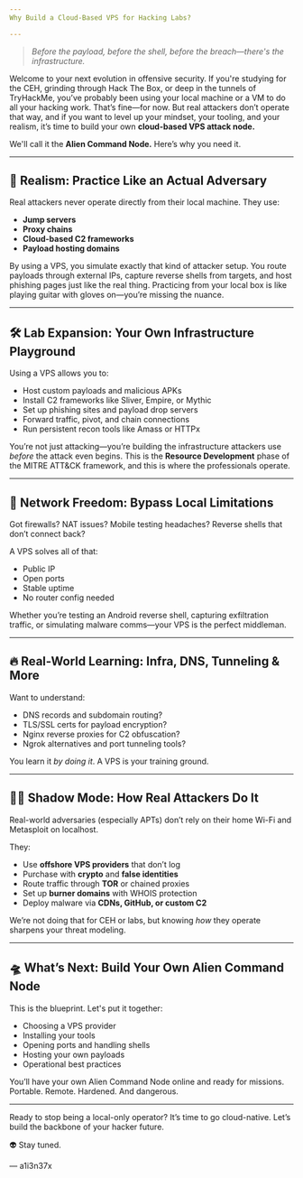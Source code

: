```yaml
---
Why Build a Cloud-Based VPS for Hacking Labs?

---
```


> *Before the payload, before the shell, before the breach—there's the infrastructure.*

Welcome to your next evolution in offensive security. If you're studying for the CEH, grinding through Hack The Box, or deep in the tunnels of TryHackMe, you’ve probably been using your local machine or a VM to do all your hacking work. That’s fine—for now. But real attackers don’t operate that way, and if you want to level up your mindset, your tooling, and your realism, it’s time to build your own **cloud-based VPS attack node.**

We'll call it the **Alien Command Node.** Here’s why you need it.

---

## 🧠 Realism: Practice Like an Actual Adversary

Real attackers never operate directly from their local machine. They use:
- **Jump servers**
- **Proxy chains**
- **Cloud-based C2 frameworks**
- **Payload hosting domains**

By using a VPS, you simulate exactly that kind of attacker setup. You route payloads through external IPs, capture reverse shells from targets, and host phishing pages just like the real thing. Practicing from your local box is like playing guitar with gloves on—you’re missing the nuance.

---

## 🛠 Lab Expansion: Your Own Infrastructure Playground

Using a VPS allows you to:
- Host custom payloads and malicious APKs
- Install C2 frameworks like Sliver, Empire, or Mythic
- Set up phishing sites and payload drop servers
- Forward traffic, pivot, and chain connections
- Run persistent recon tools like Amass or HTTPx

You’re not just attacking—you’re building the infrastructure attackers use *before* the attack even begins. This is the **Resource Development** phase of the MITRE ATT&CK framework, and this is where the professionals operate.

---

## 🔄 Network Freedom: Bypass Local Limitations

Got firewalls? NAT issues? Mobile testing headaches? Reverse shells that don’t connect back?

A VPS solves all of that:
- Public IP
- Open ports
- Stable uptime
- No router config needed

Whether you’re testing an Android reverse shell, capturing exfiltration traffic, or simulating malware comms—your VPS is the perfect middleman.

---

## 🔥 Real-World Learning: Infra, DNS, Tunneling & More

Want to understand:
- DNS records and subdomain routing?
- TLS/SSL certs for payload encryption?
- Nginx reverse proxies for C2 obfuscation?
- Ngrok alternatives and port tunneling tools?

You learn it *by doing it*. A VPS is your training ground.

---

## 🕵️‍♂️ Shadow Mode: How Real Attackers Do It

Real-world adversaries (especially APTs) don’t rely on their home Wi-Fi and Metasploit on localhost.

They:
- Use **offshore VPS providers** that don’t log
- Purchase with **crypto** and **false identities**
- Route traffic through **TOR** or chained proxies
- Set up **burner domains** with WHOIS protection
- Deploy malware via **CDNs, GitHub, or custom C2**

We’re not doing that for CEH or labs, but knowing *how* they operate sharpens your threat modeling.

---

## 🛸 What’s Next: Build Your Own Alien Command Node

This is the blueprint. Let's put it together:
- Choosing a VPS provider
- Installing your tools
- Opening ports and handling shells
- Hosting your own payloads
- Operational best practices

You’ll have your own Alien Command Node online and ready for missions. Portable. Remote. Hardened. And dangerous.

---

Ready to stop being a local-only operator? It’s time to go cloud-native. Let’s build the backbone of your hacker future.

👽 Stay tuned.

— a1i3n37x

